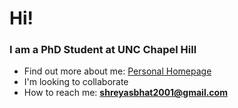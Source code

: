 # Hi!

### I am a PhD Student at UNC Chapel Hill

- Find out more about me: [Personal Homepage](https://sites.google.com/goa.bits-pilani.ac.in/shreyasbhat/home)
- I'm looking to collaborate
- How to reach me: **shreyasbhat2001@gmail.com**
